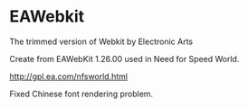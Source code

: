 EAWebkit
========

The trimmed version of Webkit by Electronic Arts

Create from EAWebKit 1.26.00 used in Need for Speed World.

http://gpl.ea.com/nfsworld.html


Fixed Chinese font rendering problem.
